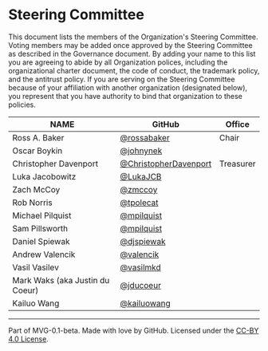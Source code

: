 # Steering Committee

This document lists the members of the Organization's Steering Committee. Voting members may be added once approved by the Steering Committee as described in the Governance document. By adding your name to this list you are agreeing to abide by all Organization polices, including the organizational charter document, the code of conduct, the trademark policy, and the antitrust policy. If you are serving on the Steering Committee because of your affiliation with another organization (designated below), you represent that you have authority to bind that organization to these policies.

| **NAME**              | **GitHub**                                                       | **Office** |
|-----------------------|------------------------------------------------------------------|------------|
| Ross A. Baker         | [@rossabaker](https://github.com/rossabaker)                     | Chair      |
| Oscar Boykin          | [@johnynek](https://github.com/johnynek)                         |
| Christopher Davenport | [@ChristopherDavenport](https://github.com/ChristopherDavenport) | Treasurer  |
| Luka Jacobowitz       | [@LukaJCB](https://github.com/LukaJCB)                           |
| Zach McCoy            | [@zmccoy](https://github.com/zmccoy)                             |
| Rob Norris            | [@tpolecat](https://github.com/tpolecat)                         |
| Michael Pilquist      | [@mpilquist](https://github.com/mpilquist)                       |
| Sam Pillsworth        | [@mpilquist](https://github.com/samspills)                       |
| Daniel Spiewak        | [@djspiewak](https://github.com/djspiewak)                       |
| Andrew Valencik       | [@valencik](https://github.com/valencik)                         |
| Vasil Vasilev         | [@vasilmkd](https://github.com/vasilmkd)                         |
| Mark Waks (aka Justin du Coeur) | [@jducoeur](https://github.com/jducoeur)               |
| Kailuo Wang           | [@kailuowang](https://github.com/kailuowang)                     |

---
Part of MVG-0.1-beta.
Made with love by GitHub. Licensed under the [CC-BY 4.0 License](https://creativecommons.org/licenses/by-sa/4.0/).
